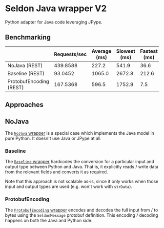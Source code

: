 # Seldon Java wrapper V2

Python adapter for Java code leveraging JPype.

## Benchmarking

|                         | Requests/sec | Average (ms) | Slowest (ms) | Fastest (ms) |
| ----------------------- | ------------ | ------------ | ------------ | ------------ |
| NoJava (REST)           | 439.8588     | 227.2        | 541.9        | 36.6         |
| Baseline (REST)         | 93.0452      | 1065.0       | 2672.8       | 212.6        |
| ProtobufEncoding (REST) | 167.5368     | 596.5        | 1752.9       | 7.5          |

## Approaches

## NoJava

The [`NoJava` wrapper](./python/NoJava.py) is a special case which implements
the Java model in pure Python.
It doesn't use Java or JPype at all.

### Baseline

The [`Baseline` wrapper](./python/Baseline.py) hardcodes the conversion for a
particular input and output type between Python and Java.
That is, it explicitly reads / write data from the relevant fields and converts
it as required.

Note that this approach is not scalable as-is, since it only works when those
input and output types are used (e.g. won't work with `strData`).

### ProtobufEncoding

The [`ProtobufEncoding` wrapper](./python/ProtobufEncoding.py) encodes and
decodes the full input from / to bytes using the `SeldonMessage` protobuf
definition.
This encoding / decoding happens on both the Java and Python side.
